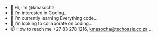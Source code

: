 - 👋 Hi, I’m @kmasocha
- 👀 I’m interested in Coding...
- 🌱 I’m currently learning Everything code...
- 💞️ I’m looking to collaborate on coding...
- 📫 How to reach me +27 83 278 1216, kmasocha@techoasis.co.za ...

<!---
kmasocha/kmasocha is a ✨ special ✨ repository because its `README.md` (this file) appears on your GitHub profile.
You can click the Preview link to take a look at your changes.
--->
